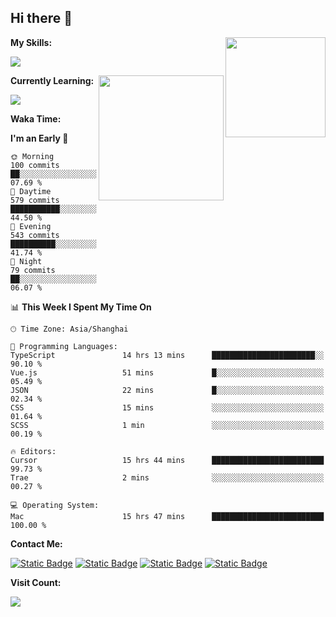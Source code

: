 ## Hi there 👋

<img align="right" height=160 src="https://s2.loli.net/2024/05/01/uw3cVq5TUCnhYLy.png" />

**My Skills:**
<p align="left">
  <a href="https://skillicons.dev">
    <img src="https://skillicons.dev/icons?i=git,docker,go,js,ts,react,vue,tailwind,electron,nextjs&perline=8" />
  </a>
</p>

<a href="https://github.com/anuraghazra/convoychat">
  <img height=200 align="right" src="https://stats.ronki.moe/api/top-langs?username=lonzzi&layout=compact&langs_count=8&card_width=320" />
</a>

**Currently Learning:**
<p align="left">
  <a href="https://skillicons.dev">
    <img src="https://skillicons.dev/icons?i=flutter,dart,py,rust" />
  </a>
</p>



**Waka Time:**
<!--START_SECTION:waka-->
**I'm an Early 🐤** 

```text
🌞 Morning                100 commits         ██░░░░░░░░░░░░░░░░░░░░░░░   07.69 % 
🌆 Daytime                579 commits         ███████████░░░░░░░░░░░░░░   44.50 % 
🌃 Evening                543 commits         ██████████░░░░░░░░░░░░░░░   41.74 % 
🌙 Night                  79 commits          ██░░░░░░░░░░░░░░░░░░░░░░░   06.07 % 
```


📊 **This Week I Spent My Time On** 

```text
🕑︎ Time Zone: Asia/Shanghai

💬 Programming Languages: 
TypeScript               14 hrs 13 mins      ███████████████████████░░   90.10 % 
Vue.js                   51 mins             █░░░░░░░░░░░░░░░░░░░░░░░░   05.49 % 
JSON                     22 mins             █░░░░░░░░░░░░░░░░░░░░░░░░   02.34 % 
CSS                      15 mins             ░░░░░░░░░░░░░░░░░░░░░░░░░   01.64 % 
SCSS                     1 min               ░░░░░░░░░░░░░░░░░░░░░░░░░   00.19 % 

🔥 Editors: 
Cursor                   15 hrs 44 mins      █████████████████████████   99.73 % 
Trae                     2 mins              ░░░░░░░░░░░░░░░░░░░░░░░░░   00.27 % 

💻 Operating System: 
Mac                      15 hrs 47 mins      █████████████████████████   100.00 % 
```


<!--END_SECTION:waka-->

**Contact Me:**
<p>
  <a href="https://space.bilibili.com/13424328"><img alt="Static Badge" src="https://img.shields.io/badge/bilibili-ColourCode?style=flat-square&logo=bilibili&color=%23fb7299"></a>
  <a href="https://github.com/lonzzi"><img alt="Static Badge" src="https://img.shields.io/badge/GitHub-ColourCode?style=flat-square&logo=GitHub&color=%23555555"></a>
  <a href="https://twitter.com/lonzzi102"><img alt="Static Badge" src="https://img.shields.io/badge/X-ColourCode?style=flat-square&logo=x&color=%231D9BF0"></a>
  <a href="https://t.me/ronkimoe"><img alt="Static Badge" src="https://img.shields.io/badge/telegram-ColourCode?style=flat-square&logo=telegram&color=%23ED1965"></a>
</p>

**Visit Count:**
<p>
  <img src="https://count.ronki.moe/github:lonzzi?theme=rule34&render=pixelated">
</p>
